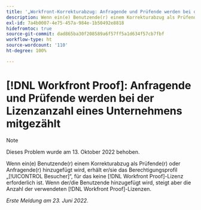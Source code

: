 ```yaml
---
title: '„Workfront-Korrekturabzug: Anfragende und Prüfende werden bei der Lizenzanzahl eines Unternehmens mitgezählt“'
description: Wenn ein(e) Benutzende(r) einem Korrekturabzug als Prüfende(r) oder Anfragende(r) hinzugefügt wird, erhält er/sie das Berechtigungsprofil „Besucher“, für das keine Korrekturabzugslizenz erforderlich ist. Wenn der/die Benutzende hinzugefügt wird, steigt aber die Anzahl der verwendeten Korrekturabzugslizenzen.
exl-id: 7a4b0007-4e75-457a-984e-1b50492e8818
hidefromtoc: true
source-git-commit: dad865ba30f208589a6f57ff5a1d634f57cb7fbf
workflow-type: ht
source-wordcount: '110'
ht-degree: 100%

---
```


# [!DNL Workfront Proof]: Anfragende und Prüfende werden bei der Lizenzanzahl eines Unternehmens mitgezählt

>[!NOTE]
>
>Dieses Problem wurde am 13. Oktober 2022 behoben.

Wenn ein(e) Benutzende(r) einem Korrekturabzug als Prüfende(r) oder Anfragende(r) hinzugefügt wird, erhält er/sie das Berechtigungsprofil „[!UICONTROL Besucher]“, für das keine [!DNL Workfront Proof]-Lizenz erforderlich ist. Wenn der/die Benutzende hinzugefügt wird, steigt aber die Anzahl der verwendeten [!DNL Workfront Proof]-Lizenzen.

_Erste Meldung am 23. Juni 2022._

